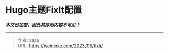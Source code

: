 # Hugo主题FixIt配置

***本文已加密，因此其原始内容不可见！***

---

> 作者: aaaa  
> URL: https://weiqinke.com/2023/05/fixit/  


